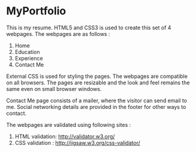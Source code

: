 # MyPortfolio
This is my resume. HTML5 and CSS3 is used to create this set of 4 webpages. 
The webpages are as follows :
1. Home
2. Education
3. Experience
4. Contact Me

External CSS is used for styling the pages. 
The webpages are compatible on all browsers. 
The pages are resizable and the look and feel remains the same even on small browser windows.

Contact Me page consists of a mailer, where the visitor can send email to me. 
Social networking details are provided in the footer for other ways to contact. 

The webpages are validated using following sites :
1. HTML validation: http://validator.w3.org/
2. CSS validation : http://jigsaw.w3.org/css-validator/


